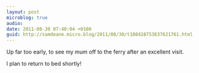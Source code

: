 ```yaml
---
layout: post
microblog: true
audio: 
date: 2011-08-30 07:40:04 +0100
guid: http://samdeane.micro.blog/2011/08/30/t108428753637621761.html
---
```

Up far too early, to see my mum off to the ferry after an excellent visit.

I plan to return to bed shortly!
